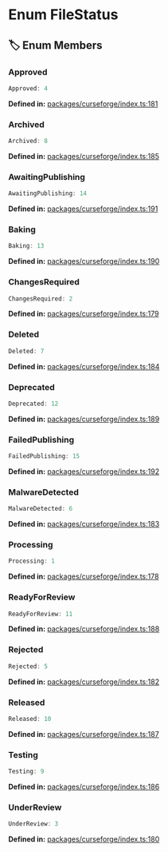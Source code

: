 # Enum FileStatus

## 🏷️ Enum Members

### Approved

```ts
Approved: 4
```
<p style="font-size: 14px; color: var(--vp-c-text-2)">
<strong>Defined in:</strong> <a href="https://github.com/voxelum/minecraft-launcher-core-node/blob/master/packages/curseforge/index.ts#L181" target="_blank" rel="noreferrer">packages/curseforge/index.ts:181</a>
</p>


### Archived

```ts
Archived: 8
```
<p style="font-size: 14px; color: var(--vp-c-text-2)">
<strong>Defined in:</strong> <a href="https://github.com/voxelum/minecraft-launcher-core-node/blob/master/packages/curseforge/index.ts#L185" target="_blank" rel="noreferrer">packages/curseforge/index.ts:185</a>
</p>


### AwaitingPublishing

```ts
AwaitingPublishing: 14
```
<p style="font-size: 14px; color: var(--vp-c-text-2)">
<strong>Defined in:</strong> <a href="https://github.com/voxelum/minecraft-launcher-core-node/blob/master/packages/curseforge/index.ts#L191" target="_blank" rel="noreferrer">packages/curseforge/index.ts:191</a>
</p>


### Baking

```ts
Baking: 13
```
<p style="font-size: 14px; color: var(--vp-c-text-2)">
<strong>Defined in:</strong> <a href="https://github.com/voxelum/minecraft-launcher-core-node/blob/master/packages/curseforge/index.ts#L190" target="_blank" rel="noreferrer">packages/curseforge/index.ts:190</a>
</p>


### ChangesRequired

```ts
ChangesRequired: 2
```
<p style="font-size: 14px; color: var(--vp-c-text-2)">
<strong>Defined in:</strong> <a href="https://github.com/voxelum/minecraft-launcher-core-node/blob/master/packages/curseforge/index.ts#L179" target="_blank" rel="noreferrer">packages/curseforge/index.ts:179</a>
</p>


### Deleted

```ts
Deleted: 7
```
<p style="font-size: 14px; color: var(--vp-c-text-2)">
<strong>Defined in:</strong> <a href="https://github.com/voxelum/minecraft-launcher-core-node/blob/master/packages/curseforge/index.ts#L184" target="_blank" rel="noreferrer">packages/curseforge/index.ts:184</a>
</p>


### Deprecated

```ts
Deprecated: 12
```
<p style="font-size: 14px; color: var(--vp-c-text-2)">
<strong>Defined in:</strong> <a href="https://github.com/voxelum/minecraft-launcher-core-node/blob/master/packages/curseforge/index.ts#L189" target="_blank" rel="noreferrer">packages/curseforge/index.ts:189</a>
</p>


### FailedPublishing

```ts
FailedPublishing: 15
```
<p style="font-size: 14px; color: var(--vp-c-text-2)">
<strong>Defined in:</strong> <a href="https://github.com/voxelum/minecraft-launcher-core-node/blob/master/packages/curseforge/index.ts#L192" target="_blank" rel="noreferrer">packages/curseforge/index.ts:192</a>
</p>


### MalwareDetected

```ts
MalwareDetected: 6
```
<p style="font-size: 14px; color: var(--vp-c-text-2)">
<strong>Defined in:</strong> <a href="https://github.com/voxelum/minecraft-launcher-core-node/blob/master/packages/curseforge/index.ts#L183" target="_blank" rel="noreferrer">packages/curseforge/index.ts:183</a>
</p>


### Processing

```ts
Processing: 1
```
<p style="font-size: 14px; color: var(--vp-c-text-2)">
<strong>Defined in:</strong> <a href="https://github.com/voxelum/minecraft-launcher-core-node/blob/master/packages/curseforge/index.ts#L178" target="_blank" rel="noreferrer">packages/curseforge/index.ts:178</a>
</p>


### ReadyForReview

```ts
ReadyForReview: 11
```
<p style="font-size: 14px; color: var(--vp-c-text-2)">
<strong>Defined in:</strong> <a href="https://github.com/voxelum/minecraft-launcher-core-node/blob/master/packages/curseforge/index.ts#L188" target="_blank" rel="noreferrer">packages/curseforge/index.ts:188</a>
</p>


### Rejected

```ts
Rejected: 5
```
<p style="font-size: 14px; color: var(--vp-c-text-2)">
<strong>Defined in:</strong> <a href="https://github.com/voxelum/minecraft-launcher-core-node/blob/master/packages/curseforge/index.ts#L182" target="_blank" rel="noreferrer">packages/curseforge/index.ts:182</a>
</p>


### Released

```ts
Released: 10
```
<p style="font-size: 14px; color: var(--vp-c-text-2)">
<strong>Defined in:</strong> <a href="https://github.com/voxelum/minecraft-launcher-core-node/blob/master/packages/curseforge/index.ts#L187" target="_blank" rel="noreferrer">packages/curseforge/index.ts:187</a>
</p>


### Testing

```ts
Testing: 9
```
<p style="font-size: 14px; color: var(--vp-c-text-2)">
<strong>Defined in:</strong> <a href="https://github.com/voxelum/minecraft-launcher-core-node/blob/master/packages/curseforge/index.ts#L186" target="_blank" rel="noreferrer">packages/curseforge/index.ts:186</a>
</p>


### UnderReview

```ts
UnderReview: 3
```
<p style="font-size: 14px; color: var(--vp-c-text-2)">
<strong>Defined in:</strong> <a href="https://github.com/voxelum/minecraft-launcher-core-node/blob/master/packages/curseforge/index.ts#L180" target="_blank" rel="noreferrer">packages/curseforge/index.ts:180</a>
</p>


